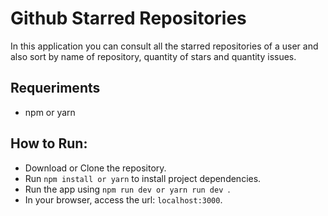 # Github Starred Repositories

In this application you can consult all the starred repositories of a user and also sort by name of repository, quantity of stars and quantity issues.

## Requeriments
*   npm or yarn


## How to Run:
*	Download or Clone the repository.
*	Run ```npm install or yarn``` to install project dependencies.
*	Run the app using ```npm run dev or yarn run dev ```.
*	In your browser, access the url: ``` localhost:3000 ```.

